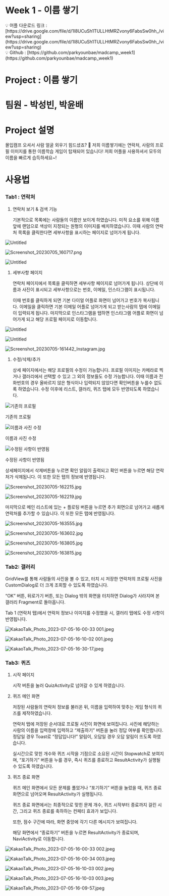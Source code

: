 # Week 1 - 이름 쌓기

<aside>
💡 어플 다운로드 링크 : [https://drive.google.com/file/d/1l8UCuSh1TULLHtMRZvony6FabsSw0hh_/view?usp=sharing](https://drive.google.com/file/d/1l8UCuSh1TULLHtMRZvony6FabsSw0hh_/view?usp=sharing)

</aside>

<aside>
💡 Github : [https://github.com/parkyounbae/madcamp_week1](https://github.com/parkyounbae/madcamp_week1)

</aside>

# Project : 이름 쌓기

# 팀원 - 박성빈, 박윤배

# Project 설명

몰입캠프 오셔서 사람 얼굴 외우기 힘드셨죠? 🥲 저희 이름쌓기에는 연락처, 사람의 프로필 이미지를 통한 이름학습 게임이 탑재되어 있습니다! 저희 어플을 사용하셔서 모두의 이름을 빠르게 습득하세요~!

# 사용법

### Tab1 : 연락처

1. 연락처 보기 & 검색 기능
    
    기본적으로 목록에는 사람들의 이름만 보이게 하였습니다. 미적 요소를 위해 이름 앞에 랜덤으로 색상이 지정되는 원형의 이미지를 배치하였습니다. 이때 사람의 연락처 목록을 클릭한다면 세부사항을 표시하는 페이지로 넘어가게 됩니다. 
    

![Untitled](/readmePic/Untitled.png)

![Screenshot_20230705_160717.png](Week%201%20-%20%E1%84%8B%E1%85%B5%E1%84%85%E1%85%B3%E1%86%B7%20%E1%84%8A%E1%85%A1%E1%87%82%E1%84%80%E1%85%B5%20b991f458a69f4bc798020c6f86f5e55d/Screenshot_20230705_160717.png)

![Untitled](Week%201%20-%20%E1%84%8B%E1%85%B5%E1%84%85%E1%85%B3%E1%86%B7%20%E1%84%8A%E1%85%A1%E1%87%82%E1%84%80%E1%85%B5%20b991f458a69f4bc798020c6f86f5e55d/Untitled%201.png)

1. 세부사항 페이지
    
    연락처 페이지에서 목록을 클릭하면 세부사항 페이지로 넘어가게 됩니다. 상단에 이름과 사진이 표시되고 세부사항으로는 번호, 이메일, 인스타그램이 표시됩니다.
    
     이때 번호를 클릭하게 되면 기본 다이얼 어플로 화면이 넘어가고 번호가 복사됩니다. 이메일을 클릭하면 기본 이메일 어플로 넘어가게 되고 받는사람의 탭에 이메일이 입력되게 됩니다. 마지막으로 인스타그램을 탭하면 인스타그램 어플로 화면이 넘어가게 되고 해당 프로필 페이지로 이동합니다. 
    

![Untitled](Week%201%20-%20%E1%84%8B%E1%85%B5%E1%84%85%E1%85%B3%E1%86%B7%20%E1%84%8A%E1%85%A1%E1%87%82%E1%84%80%E1%85%B5%20b991f458a69f4bc798020c6f86f5e55d/Untitled%202.png)

![Untitled](Week%201%20-%20%E1%84%8B%E1%85%B5%E1%84%85%E1%85%B3%E1%86%B7%20%E1%84%8A%E1%85%A1%E1%87%82%E1%84%80%E1%85%B5%20b991f458a69f4bc798020c6f86f5e55d/Untitled%203.png)

![Screenshot_20230705-161442_Instagram.jpg](Week%201%20-%20%E1%84%8B%E1%85%B5%E1%84%85%E1%85%B3%E1%86%B7%20%E1%84%8A%E1%85%A1%E1%87%82%E1%84%80%E1%85%B5%20b991f458a69f4bc798020c6f86f5e55d/Screenshot_20230705-161442_Instagram.jpg)

1. 수정/삭제/추가
    
    상세 페이지에서는 해당 프로필의 수정이 가능합니다. 프로필 이미지는 카메라로 찍거나 갤러리에서 선택할 수 있고 그 외의 정보들도 수정 가능합니다. 이때 이름과 전화번호의 경우 올바르지 않은 형식이나 입력되지 않았다면 확인버튼을 누를수 없도록 하였습니다. 수정 이후에 리스트, 갤러리, 퀴즈 탭에 모두 반영되도록 하였습니다.  
    

![기존의 프로필](Week%201%20-%20%E1%84%8B%E1%85%B5%E1%84%85%E1%85%B3%E1%86%B7%20%E1%84%8A%E1%85%A1%E1%87%82%E1%84%80%E1%85%B5%20b991f458a69f4bc798020c6f86f5e55d/Screenshot_20230705-161850.jpg)

기존의 프로필

![이름과 사진 수정](Week%201%20-%20%E1%84%8B%E1%85%B5%E1%84%85%E1%85%B3%E1%86%B7%20%E1%84%8A%E1%85%A1%E1%87%82%E1%84%80%E1%85%B5%20b991f458a69f4bc798020c6f86f5e55d/Screenshot_20230705-162130.jpg)

이름과 사진 수정

![수정된 사항이 반영됨](Week%201%20-%20%E1%84%8B%E1%85%B5%E1%84%85%E1%85%B3%E1%86%B7%20%E1%84%8A%E1%85%A1%E1%87%82%E1%84%80%E1%85%B5%20b991f458a69f4bc798020c6f86f5e55d/Screenshot_20230705-162152.jpg)

수정된 사항이 반영됨

상세페이지에서 삭제버튼을 누르면 확인 알림이 출력되고 확인 버튼을 누르면 해당 연락처가 삭제됩니다. 이 또한 모든 탭의 정보에 반영됩니다. 

![Screenshot_20230705-162215.jpg](Week%201%20-%20%E1%84%8B%E1%85%B5%E1%84%85%E1%85%B3%E1%86%B7%20%E1%84%8A%E1%85%A1%E1%87%82%E1%84%80%E1%85%B5%20b991f458a69f4bc798020c6f86f5e55d/Screenshot_20230705-162215.jpg)

![Screenshot_20230705-162219.jpg](Week%201%20-%20%E1%84%8B%E1%85%B5%E1%84%85%E1%85%B3%E1%86%B7%20%E1%84%8A%E1%85%A1%E1%87%82%E1%84%80%E1%85%B5%20b991f458a69f4bc798020c6f86f5e55d/Screenshot_20230705-162219.jpg)

마지막으로 메인 리스트에 있는 + 플로팅 버튼을 누르면 추가 회면으로 넘어가고 새롭게 연락처를 추가할 수 있습니다. 이 또한 모든 탭에 반영됩니다. 

![Screenshot_20230705-163555.jpg](Week%201%20-%20%E1%84%8B%E1%85%B5%E1%84%85%E1%85%B3%E1%86%B7%20%E1%84%8A%E1%85%A1%E1%87%82%E1%84%80%E1%85%B5%20b991f458a69f4bc798020c6f86f5e55d/Screenshot_20230705-163555.jpg)

![Screenshot_20230705-163602.jpg](Week%201%20-%20%E1%84%8B%E1%85%B5%E1%84%85%E1%85%B3%E1%86%B7%20%E1%84%8A%E1%85%A1%E1%87%82%E1%84%80%E1%85%B5%20b991f458a69f4bc798020c6f86f5e55d/Screenshot_20230705-163602.jpg)

![Screenshot_20230705-163805.jpg](Week%201%20-%20%E1%84%8B%E1%85%B5%E1%84%85%E1%85%B3%E1%86%B7%20%E1%84%8A%E1%85%A1%E1%87%82%E1%84%80%E1%85%B5%20b991f458a69f4bc798020c6f86f5e55d/Screenshot_20230705-163805.jpg)

![Screenshot_20230705-163815.jpg](Week%201%20-%20%E1%84%8B%E1%85%B5%E1%84%85%E1%85%B3%E1%86%B7%20%E1%84%8A%E1%85%A1%E1%87%82%E1%84%80%E1%85%B5%20b991f458a69f4bc798020c6f86f5e55d/Screenshot_20230705-163815.jpg)

### Tab2: 갤러리

GridView를 통해 사람들의 사진을 볼 수 있고, 터치 시 저장한 연락처의 프로필 사진을 CustomDialog로 더 크게 조회할 수 있도록 하였습니다.

“OK” 버튼, 뒤로가기 버튼, 또는 Dialog 밖의 화면을 터치하면 Dialog가 사라지며 본 갤러리 Fragment로 돌아옵니다.

Tab 1 (연락처 탭)에서 연락처 정보나 이미지를 수정했을 시, 갤러리 탭에도 수정 사항이 반영됩니다.

![KakaoTalk_Photo_2023-07-05-16-00-33 001.jpeg](Week%201%20-%20%E1%84%8B%E1%85%B5%E1%84%85%E1%85%B3%E1%86%B7%20%E1%84%8A%E1%85%A1%E1%87%82%E1%84%80%E1%85%B5%20b991f458a69f4bc798020c6f86f5e55d/KakaoTalk_Photo_2023-07-05-16-00-33_001.jpeg)

![KakaoTalk_Photo_2023-07-05-16-10-02 001.jpeg](Week%201%20-%20%E1%84%8B%E1%85%B5%E1%84%85%E1%85%B3%E1%86%B7%20%E1%84%8A%E1%85%A1%E1%87%82%E1%84%80%E1%85%B5%20b991f458a69f4bc798020c6f86f5e55d/KakaoTalk_Photo_2023-07-05-16-10-02_001.jpeg)

![KakaoTalk_Photo_2023-07-05-16-30-17.jpeg](Week%201%20-%20%E1%84%8B%E1%85%B5%E1%84%85%E1%85%B3%E1%86%B7%20%E1%84%8A%E1%85%A1%E1%87%82%E1%84%80%E1%85%B5%20b991f458a69f4bc798020c6f86f5e55d/KakaoTalk_Photo_2023-07-05-16-30-17.jpeg)

### Tab3: 퀴즈

1. 시작 페이지
    
    시작 버튼을 눌러 QuizActivity로 넘어갈 수 있게 하였습니다.
    
2. 퀴즈 메인 화면
    
    저장된 사람들의 연락처 정보를 불러온 뒤, 이름을 입력하여 맞추는 게임 형식의 퀴즈를 제작하였습니다.
    
    연락처 탭에 저장된 순서대로 프로필 사진이 화면에 보여집니다. 사진에 해당하는 사람의 이름을 입력창에 입력하고 “제출하기” 버튼을 눌러 정답 여부를 확인합니다. 정답일 경우 Toast로 “정답입니다!” 알림이, 오답일 경우 오답 알림이 뜨도록 하였습니다.
    
    실시간으로 맞힌 개수와 퀴즈 시작을 기점으로 소요된 시간이 Stopwatch로 보여지며, “포기하기” 버튼을 누를 경우, 즉시 퀴즈를 종료하고 ResultActivity가 실행될 수 있도록 하였습니다.
    

1. 퀴즈 종료 화면
    
    퀴즈 메인 화면에서 모든 문제를 풀었거나 “포기하기” 버튼을 눌렀을 때, 퀴즈 종료 화면으로 넘어오며 ResultActivity가 실행됩니다.
    
    퀴즈 종료 화면에서는 최종적으로 맞힌 문제 개수, 퀴즈 시작부터 종료까지 걸린 시간, 그리고 퀴즈 종료를 축하하는 컨페티 효과가 보입니다.
    
    또한, 점수 구간에 따라, 화면 중앙에 각기 다른 메시지가 보여집니다.
    
    해당 화면에서 “종료하기” 버튼을 누르면 ResultActivity가 종료되며, NaviActivity로 이동합니다.
    

![KakaoTalk_Photo_2023-07-05-16-00-33 002.jpeg](Week%201%20-%20%E1%84%8B%E1%85%B5%E1%84%85%E1%85%B3%E1%86%B7%20%E1%84%8A%E1%85%A1%E1%87%82%E1%84%80%E1%85%B5%20b991f458a69f4bc798020c6f86f5e55d/KakaoTalk_Photo_2023-07-05-16-00-33_002.jpeg)

![KakaoTalk_Photo_2023-07-05-16-00-34 003.jpeg](Week%201%20-%20%E1%84%8B%E1%85%B5%E1%84%85%E1%85%B3%E1%86%B7%20%E1%84%8A%E1%85%A1%E1%87%82%E1%84%80%E1%85%B5%20b991f458a69f4bc798020c6f86f5e55d/KakaoTalk_Photo_2023-07-05-16-00-34_003.jpeg)

![KakaoTalk_Photo_2023-07-05-16-10-03 002.jpeg](Week%201%20-%20%E1%84%8B%E1%85%B5%E1%84%85%E1%85%B3%E1%86%B7%20%E1%84%8A%E1%85%A1%E1%87%82%E1%84%80%E1%85%B5%20b991f458a69f4bc798020c6f86f5e55d/KakaoTalk_Photo_2023-07-05-16-10-03_002.jpeg)

![KakaoTalk_Photo_2023-07-05-16-10-03 003.jpeg](Week%201%20-%20%E1%84%8B%E1%85%B5%E1%84%85%E1%85%B3%E1%86%B7%20%E1%84%8A%E1%85%A1%E1%87%82%E1%84%80%E1%85%B5%20b991f458a69f4bc798020c6f86f5e55d/KakaoTalk_Photo_2023-07-05-16-10-03_003.jpeg)

![KakaoTalk_Photo_2023-07-05-16-09-57.jpeg](Week%201%20-%20%E1%84%8B%E1%85%B5%E1%84%85%E1%85%B3%E1%86%B7%20%E1%84%8A%E1%85%A1%E1%87%82%E1%84%80%E1%85%B5%20b991f458a69f4bc798020c6f86f5e55d/KakaoTalk_Photo_2023-07-05-16-09-57.jpeg)